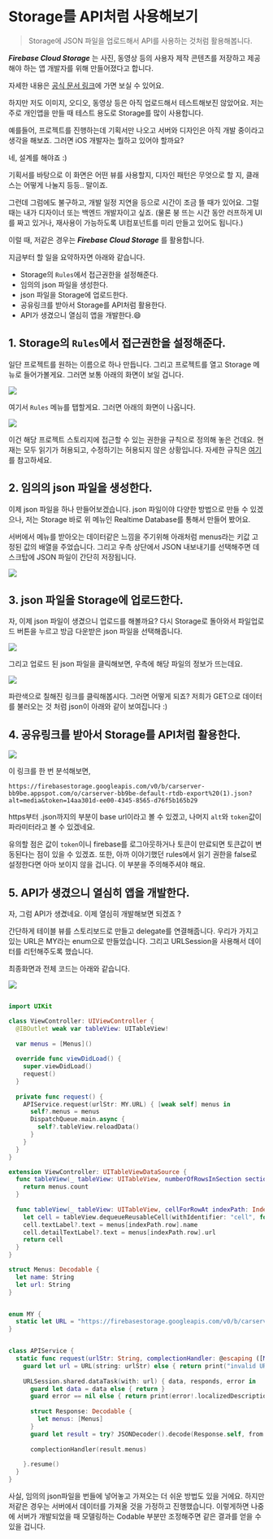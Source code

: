 # Storage를 API처럼 사용해보기

> Storage에 JSON 파일을 업로드해서 API를 사용하는 것처럼 활용해봅니다.     
        
_**Firebase Cloud Storage**_ 는 사진, 동영상 등의 사용자 제작 콘텐츠를 저장하고 제공해야 하는 앱 개발자를 위해 만들어졌다고 합니다.

자세한 내용은 [공식 문서 링크](https://firebase.google.com/docs/storage?authuser=1)에 가면 보실 수 있어요. 

하지만 저도 이미지, 오디오, 동영상 등은 아직 업로드해서 테스트해보진 않았어요. 저는 주로 개인앱을 만들 때 테스트 용도로 Storage를 많이 사용합니다. 

예를들어, 프로젝트를 진행하는데 기획서만 나오고 서버와 디자인은 아직 개발 중이라고 생각을 해보죠. 그러면 iOS 개발자는 뭘하고 있어야 할까요? 

네, 설계를 해야죠 :) 

기획서를 바탕으로 이 화면은 어떤 뷰를 사용할지, 디자인 패턴은 무엇으로 할 지, 클래스는 어떻게 나눌지 등등.. 말이죠. 

그런데 그럼에도 불구하고, 개발 일정 지연을 등으로 시간이 조금 뜰 때가 있어요. 그럴 때는 내가 디자이너 또는 백엔드 개발자이고 싶죠. 
(물론 붕 뜨는 시간 동안 러프하게 UI를 짜고 있거나, 재사용이 가능하도록 UI컴포넌트를 미리 만들고 있어도 됩니다.)

이럴 때, 저같은 경우는 _**Firebase Cloud Storage**_ 를 활용합니다. 

지금부터 할 일을 요약하자면 아래와 같습니다.  
- Storage의 `Rules`에서 접근권한을 설정해준다. 
- 임의의 json 파일을 생성한다. 
- json 파일을 Storage에 업로드한다. 
- 공유링크를 받아서 Storage를 API처럼 활용한다. 
- API가 생겼으니 열심히 앱을 개발한다.😄

## 1. Storage의 `Rules`에서 접근권한을 설정해준다. 

일단 프로젝트를 원하는 이름으로 하나 만듭니다. 
그리고 프로젝트를 열고 Storage 메뉴로 들어가볼게요. 그러면 보통 아래의 화면이 보일 겁니다.         
          
![](https://images.velog.io/images/dev_kickbell/post/266dae82-7b61-4b97-8738-175210bda418/image.png)      

여기서 `Rules` 메뉴를 탭할게요. 그러면 아래의 화면이 나옵니다.       
        
![](https://images.velog.io/images/dev_kickbell/post/9d423f69-9736-49e6-a3dc-18f328c4bff9/image.png)        

이건 해당 프로젝트 스토리지에 접근할 수 있는 권한을 규칙으로 정의해 놓은 건데요. 현재는 모두 읽기가 허용되고, 수정하기는 허용되지 않은 상황입니다. 자세한 규칙은 [여기](https://firebase.google.com/docs/rules/get-started?authuser=1)를 참고하세요. 

## 2. 임의의 json 파일을 생성한다. 
이제 json 파일을 하나 만들어보겠습니다. json 파일이야 다양한 방법으로 만들 수 있겠으나, 저는 Storage 바로 위 메뉴인 Realtime Database를 통해서 만들어 봤어요. 

서버에서 메뉴를 받아오는 데이터같은 느낌을 주기위해 아래처럼 menus라는 키값 고정된 값의 배열을 주었습니다. 그리고 우측 상단에서 JSON 내보내기를 선택해주면 데스크탑에 JSON 파일이 간단히 저장됩니다.         
          
![](https://images.velog.io/images/dev_kickbell/post/b868f93f-744b-428d-a91e-cfe6ea7bf862/image.png)

## 3. json 파일을 Storage에 업로드한다. 

자, 이제 json 파일이 생겼으니 업로드를 해볼까요? 다시 Storage로 돌아와서 파일업로드 버튼을 누르고 방금 다운받은 json 파일을 선택해줍니다.      
          
![](https://images.velog.io/images/dev_kickbell/post/3897a9f9-3023-4b65-a3d0-1537ab99e32f/image.png)

그리고 업로드 된 json 파일을 클릭해보면, 우측에 해당 파일의 정보가 뜨는데요.      
        
![](https://images.velog.io/images/dev_kickbell/post/94a232cc-b760-48cf-adea-5119e7119b6e/image.png)      
          
파란색으로 칠해진 링크를 클릭해봅시다. 그러면 어떻게 되죠? 저희가 GET으로 데이터를 불러오는 것 처럼 json이 아래와 같이 보여집니다 :) 

## 4. 공유링크를 받아서 Storage를 API처럼 활용한다. 
      
![](https://images.velog.io/images/dev_kickbell/post/d392318a-2c01-44aa-a117-85f33d8dc63f/image.png)        
        
이 링크를 한 번 분석해보면, 

`https://firebasestorage.googleapis.com/v0/b/carserver-bb9be.appspot.com/o/carserver-bb9be-default-rtdb-export%20(1).json?alt=media&token=14aa301d-ee00-4345-8565-d76f5b165b29` 

https부터 .json까지의 부분이 base url이라고 볼 수 있겠고, 나머지 `alt`와 `token`값이 파라미터라고 볼 수 있겠네요. 

유의할 점은 값이 `token`이니 firebase를 로그아웃하거나 토큰이 만료되면 토큰값이 변동된다는 점이 있을 수 있겠죠. 또한, 아까 이야기했던 rules에서 읽기 권한을 false로 설정한다면 아마 보이지 않을 겁니다. 이 부분을 주의해주셔야 해요. 

## 5. API가 생겼으니 열심히 앱을 개발한다.

자, 그럼 API가 생겼네요. 이제 열심히 개발해보면 되겠죠 ? 

간단하게 테이블 뷰를 스토리보드로 만들고 delegate를 연결해줍니다. 
우리가 가지고있는 URL은 MY라는 enum으로 만들었습니다. 
그리고 URLSession을 사용해서 데이터를 리턴해주도록 했습니다. 

최종화면과 전체 코드는 아래와 같습니다. 
        
![](https://images.velog.io/images/dev_kickbell/post/c94cbe6d-c428-4a27-a8bf-713c537f27b4/image.png)      

```swift

import UIKit

class ViewController: UIViewController {
  @IBOutlet weak var tableView: UITableView!
  
  var menus = [Menus]()
  
  override func viewDidLoad() {
    super.viewDidLoad()
    request()
  }
  
  private func request() {
    APIService.request(urlStr: MY.URL) { [weak self] menus in
      self?.menus = menus
      DispatchQueue.main.async {
        self?.tableView.reloadData()
      }
    }
  }
}

extension ViewController: UITableViewDataSource {
  func tableView(_ tableView: UITableView, numberOfRowsInSection section: Int) -> Int {
    return menus.count
  }
  
  func tableView(_ tableView: UITableView, cellForRowAt indexPath: IndexPath) -> UITableViewCell {
    let cell = tableView.dequeueReusableCell(withIdentifier: "cell", for: indexPath)
    cell.textLabel?.text = menus[indexPath.row].name
    cell.detailTextLabel?.text = menus[indexPath.row].url
    return cell
  }
}

struct Menus: Decodable {
  let name: String
  let url: String
}


enum MY {
  static let URL = "https://firebasestorage.googleapis.com/v0/b/carserver-bb9be.appspot.com/o/carserver-bb9be-default-rtdb-export%20(1).json?alt=media&token=14aa301d-ee00-4345-8565-d76f5b165b29"
}


class APIService {
  static func request(urlStr: String, complectionHandler: @escaping ([Menus]) -> ()){
    guard let url = URL(string: urlStr) else { return print("invalid URL...") }
    
    URLSession.shared.dataTask(with: url) { data, responds, error in
      guard let data = data else { return }
      guard error == nil else { return print(error!.localizedDescription) }
      
      struct Response: Decodable {
        let menus: [Menus]
      }
      guard let result = try? JSONDecoder().decode(Response.self, from: data) else { return }
      
      complectionHandler(result.menus)
      
    }.resume()
  }
}

```

사실, 임의의 json파일을 번들에 넣어놓고 가져오는 더 쉬운 방법도 있을 거에요. 하지만 저같은 경우는 서버에서 데이터를 가져올 것을 가정하고 진행했습니다. 이렇게하면 나중에 서버가 개발되었을 때 모델링하는 Codable 부분만 조정해주면 같은 결과를 얻을 수 있을 겁니다. 



<script src="https://giscus.app/client.js"
        data-repo="kickbell/blog_comment"
        data-repo-id="R_kgDOKJeOzA"
        data-category="Announcements"
        data-category-id="DIC_kwDOKJeOzM4CYvXr"
        data-mapping="pathname"
        data-strict="0"
        data-reactions-enabled="1"
        data-emit-metadata="0"
        data-input-position="bottom"
        data-theme="light"
        data-lang="ko"
        crossorigin="anonymous"
        async>
</script>




